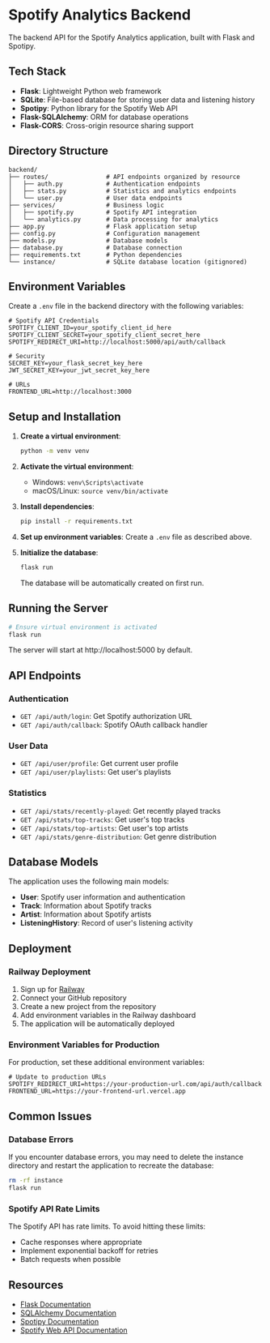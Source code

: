 # Spotify Analytics Backend

The backend API for the Spotify Analytics application, built with Flask and Spotipy.

## Tech Stack

- **Flask**: Lightweight Python web framework
- **SQLite**: File-based database for storing user data and listening history
- **Spotipy**: Python library for the Spotify Web API
- **Flask-SQLAlchemy**: ORM for database operations
- **Flask-CORS**: Cross-origin resource sharing support

## Directory Structure

```
backend/
├── routes/                # API endpoints organized by resource
│   ├── auth.py            # Authentication endpoints
│   ├── stats.py           # Statistics and analytics endpoints
│   └── user.py            # User data endpoints
├── services/              # Business logic
│   ├── spotify.py         # Spotify API integration
│   └── analytics.py       # Data processing for analytics
├── app.py                 # Flask application setup
├── config.py              # Configuration management
├── models.py              # Database models
├── database.py            # Database connection
├── requirements.txt       # Python dependencies
└── instance/              # SQLite database location (gitignored)
```

## Environment Variables

Create a `.env` file in the backend directory with the following variables:

```
# Spotify API Credentials
SPOTIFY_CLIENT_ID=your_spotify_client_id_here
SPOTIFY_CLIENT_SECRET=your_spotify_client_secret_here
SPOTIFY_REDIRECT_URI=http://localhost:5000/api/auth/callback

# Security
SECRET_KEY=your_flask_secret_key_here
JWT_SECRET_KEY=your_jwt_secret_key_here

# URLs
FRONTEND_URL=http://localhost:3000
```

## Setup and Installation

1. **Create a virtual environment**:
   ```bash
   python -m venv venv
   ```

2. **Activate the virtual environment**:
   - Windows: `venv\Scripts\activate`
   - macOS/Linux: `source venv/bin/activate`

3. **Install dependencies**:
   ```bash
   pip install -r requirements.txt
   ```

4. **Set up environment variables**:
   Create a `.env` file as described above.

5. **Initialize the database**:
   ```bash
   flask run
   ```
   The database will be automatically created on first run.

## Running the Server

```bash
# Ensure virtual environment is activated
flask run
```

The server will start at http://localhost:5000 by default.

## API Endpoints

### Authentication

- `GET /api/auth/login`: Get Spotify authorization URL
- `GET /api/auth/callback`: Spotify OAuth callback handler

### User Data

- `GET /api/user/profile`: Get current user profile
- `GET /api/user/playlists`: Get user's playlists

### Statistics

- `GET /api/stats/recently-played`: Get recently played tracks
- `GET /api/stats/top-tracks`: Get user's top tracks
- `GET /api/stats/top-artists`: Get user's top artists
- `GET /api/stats/genre-distribution`: Get genre distribution

## Database Models

The application uses the following main models:

- **User**: Spotify user information and authentication
- **Track**: Information about Spotify tracks
- **Artist**: Information about Spotify artists
- **ListeningHistory**: Record of user's listening activity

## Deployment

### Railway Deployment

1. Sign up for [Railway](https://railway.app/)
2. Connect your GitHub repository
3. Create a new project from the repository
4. Add environment variables in the Railway dashboard
5. The application will be automatically deployed

### Environment Variables for Production

For production, set these additional environment variables:

```
# Update to production URLs
SPOTIFY_REDIRECT_URI=https://your-production-url.com/api/auth/callback
FRONTEND_URL=https://your-frontend-url.vercel.app
```

## Common Issues

### Database Errors

If you encounter database errors, you may need to delete the instance directory and restart the application to recreate the database:

```bash
rm -rf instance
flask run
```

### Spotify API Rate Limits

The Spotify API has rate limits. To avoid hitting these limits:
- Cache responses where appropriate
- Implement exponential backoff for retries
- Batch requests when possible

## Resources

- [Flask Documentation](https://flask.palletsprojects.com/)
- [SQLAlchemy Documentation](https://docs.sqlalchemy.org/)
- [Spotipy Documentation](https://spotipy.readthedocs.io/)
- [Spotify Web API Documentation](https://developer.spotify.com/documentation/web-api/)